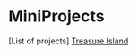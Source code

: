 # MiniProjects
[List of projects]
[Treasure Island](https://github.com/amlanacharya/MiniProjects/blob/main/treasureisland.py)
